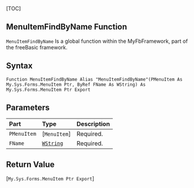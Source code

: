 [TOC]
## MenuItemFindByName Function

`MenuItemFindByName` Is a global function within the MyFbFramework, part of the freeBasic framework.
## Syntax

```freeBasic
Function MenuItemFindByName Alias "MenuItemFindByName"(PMenuItem As My.Sys.Forms.MenuItem Ptr, ByRef FName As WString) As My.Sys.Forms.MenuItem Ptr Export
```

## Parameters

|Part|Type|Description|
| :------------ | :------------ | :------------ |
|`PMenuItem`|[`MenuItem`]|Required.|
|`FName`|[`WString`]("https://www.freebasic.net/wiki/KeyPgWString")|Required.|

## Return Value
[`My.Sys.Forms.MenuItem Ptr Export`]

